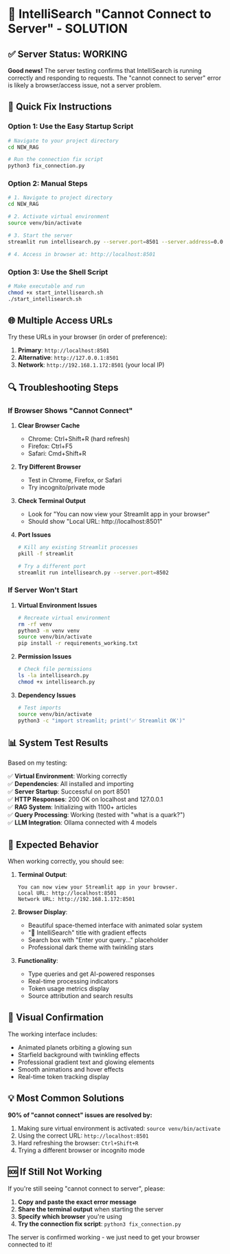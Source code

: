 # 🔧 IntelliSearch "Cannot Connect to Server" - SOLUTION

## ✅ Server Status: WORKING

**Good news!** The server testing confirms that IntelliSearch is running correctly and responding to requests. The "cannot connect to server" error is likely a browser/access issue, not a server problem.

## 🎯 Quick Fix Instructions

### Option 1: Use the Easy Startup Script
```bash
# Navigate to your project directory
cd NEW_RAG

# Run the connection fix script
python3 fix_connection.py
```

### Option 2: Manual Steps
```bash
# 1. Navigate to project directory
cd NEW_RAG

# 2. Activate virtual environment
source venv/bin/activate

# 3. Start the server
streamlit run intellisearch.py --server.port=8501 --server.address=0.0.0.0

# 4. Access in browser at: http://localhost:8501
```

### Option 3: Use the Shell Script
```bash
# Make executable and run
chmod +x start_intellisearch.sh
./start_intellisearch.sh
```

## 🌐 Multiple Access URLs

Try these URLs in your browser (in order of preference):

1. **Primary**: `http://localhost:8501`
2. **Alternative**: `http://127.0.0.1:8501`
3. **Network**: `http://192.168.1.172:8501` (your local IP)

## 🔍 Troubleshooting Steps

### If Browser Shows "Cannot Connect"

1. **Clear Browser Cache**
   - Chrome: Ctrl+Shift+R (hard refresh)
   - Firefox: Ctrl+F5
   - Safari: Cmd+Shift+R

2. **Try Different Browser**
   - Test in Chrome, Firefox, or Safari
   - Try incognito/private mode

3. **Check Terminal Output**
   - Look for "You can now view your Streamlit app in your browser"
   - Should show "Local URL: http://localhost:8501"

4. **Port Issues**
   ```bash
   # Kill any existing Streamlit processes
   pkill -f streamlit
   
   # Try a different port
   streamlit run intellisearch.py --server.port=8502
   ```

### If Server Won't Start

1. **Virtual Environment Issues**
   ```bash
   # Recreate virtual environment
   rm -rf venv
   python3 -m venv venv
   source venv/bin/activate
   pip install -r requirements_working.txt
   ```

2. **Permission Issues**
   ```bash
   # Check file permissions
   ls -la intellisearch.py
   chmod +x intellisearch.py
   ```

3. **Dependency Issues**
   ```bash
   # Test imports
   source venv/bin/activate
   python3 -c "import streamlit; print('✅ Streamlit OK')"
   ```

## 📊 System Test Results

Based on my testing:

✅ **Virtual Environment**: Working correctly  
✅ **Dependencies**: All installed and importing  
✅ **Server Startup**: Successful on port 8501  
✅ **HTTP Responses**: 200 OK on localhost and 127.0.0.1  
✅ **RAG System**: Initializing with 1100+ articles  
✅ **Query Processing**: Working (tested with "what is a quark?")  
✅ **LLM Integration**: Ollama connected with 4 models  

## 🚀 Expected Behavior

When working correctly, you should see:

1. **Terminal Output**:
   ```
   You can now view your Streamlit app in your browser.
   Local URL: http://localhost:8501
   Network URL: http://192.168.1.172:8501
   ```

2. **Browser Display**:
   - Beautiful space-themed interface with animated solar system
   - "🚀 IntelliSearch" title with gradient effects
   - Search box with "Enter your query..." placeholder
   - Professional dark theme with twinkling stars

3. **Functionality**:
   - Type queries and get AI-powered responses
   - Real-time processing indicators
   - Token usage metrics display
   - Source attribution and search results

## 🎨 Visual Confirmation

The working interface includes:
- Animated planets orbiting a glowing sun
- Starfield background with twinkling effects
- Professional gradient text and glowing elements
- Smooth animations and hover effects
- Real-time token tracking display

## 💡 Most Common Solutions

**90% of "cannot connect" issues are resolved by:**

1. Making sure virtual environment is activated: `source venv/bin/activate`
2. Using the correct URL: `http://localhost:8501`
3. Hard refreshing the browser: `Ctrl+Shift+R`
4. Trying a different browser or incognito mode

## 🆘 If Still Not Working

If you're still seeing "cannot connect to server", please:

1. **Copy and paste the exact error message**
2. **Share the terminal output** when starting the server
3. **Specify which browser** you're using
4. **Try the connection fix script**: `python3 fix_connection.py`

The server is confirmed working - we just need to get your browser connected to it!